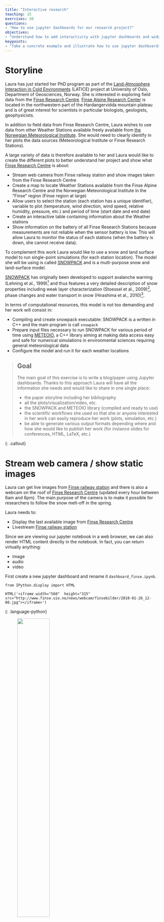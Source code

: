 ```yaml
---
title: "Interactive research"
teaching: 15		
exercises: 30
questions:
- "How to use jupyter dashboards for our research project?"
objectives:
- "Understand how to add interactivity with jupyter dashboards and widgets"
keypoints:
- "Take a concrete example and illustrate how to use jupyter dashboards and widgets"
---
```



# Storyline

Laura has just started her PhD program as part of the [Land-Atmosphere Interaction in Cold Environments](http://www.mn.uio.no/geo/english/research/groups/latice/) (LATICE) project at University of Oslo, Department of Geosciences, Norway. She is interested in exploring
field data from the [Finse Research Centre](http://finse.uio.no). [Finse Alpine Research Center](http://finse.uio.no) is located in the northwestern part of the Hardangervidda mountain plateau and is of great interest for scientists in particular biologists, geologists, geophysicists.


In addition to field data from Finse Research Centre, Laura wishes to use data from other Weather Stations available freely available from [the Norwegian Meteorological Institute](https://www.met.no/en). She would need to clearly identify in her plots the data sources (Meteorological Institute or Finse Research Stations).

<script src="https://embed.github.com/view/geojson/annefou/jupyter_dashboards/gh-pages/data/Hardangervidda.geojson"></script>

A large variety of data is therefore available to her and Laura would like to create the different plots to better understand her project and show what [Finse Research Centre](http://finse.uio.no) is about:

- Stream web camera from Finse railway station and show images taken from the Finse Research Centre
- Create a map to locate Weather Stations available from the Finse Alpine Research Centre and the Norwegian Meteorological Institute in the "Finse" region (Finse region at large)
-  Allow users to select the station (each station has a unique identifier), variable to plot (temperature, wind direction, wind speed, relative humidity, pressure, etc.) and period of time (start date and end date)
- Create an interactive table containing information about the Weather stations
- Show information on the battery of all Finse Research Stations because measurements are not reliable when the sensor battery is low. This will allow Laura to monitor the status of each stations (when the battery is down, she cannot receive data).

To complement this work Laura would like to use a snow and land surface model to run single-point simulations (for each station location). The model she will be using is called <a href="https://models.slf.ch/p/snowpack/">SNOWPACK</a> and is a multi-purpose snow and land-surface model.

<a href="https://models.slf.ch/p/snowpack/">SNOWPACK</a> has originally been developed to support avalanche warning (Lehning et al., 1999)[^fn1] and thus features a very detailed description of snow properties including weak layer characterization (Stoessel et al., 2009)[^fn2], phase changes and water transport in snow (Hirashima et al., 2010)[^fn3].

In terms of computational resources, this model is not too demanding and her work will consist in:
- Compiling and create snowpack executable: SNOWPACK is a written in C++ and the main program is call `snowpack`
- Prepare input files necessary to run SNOWPACK for various period of time using <a href="https://models.slf.ch/p/meteoio/">METEOIO</a>, a C++ library aiming at making data access easy and safe for numerical simulations in environmental sciences requiring general meteorological data
- Configure the model and run it for each weather locations

> ## Goal
> The main goal of this exercise is to write a blog/paper using Jupyter dashboards. Thanks to this approach Laura will
> have all the information she needs and would like to share in one single place:
>
> - the paper storyline including her bibliography
> - all the plots/visualization/video, etc.
> - the SNOWPACK and METEOIO library (compiled and ready to use)
> - the scientific workflows she used so that she or anyone interested in her work can easily reproduce her work (plots, simulation, etc.)
> - be able to generate various output formats depending where and how she would like to publish her work (for instance slides for conferences, HTML, LaTeX, etc.)
>
{:  .callout}

# Stream web camera / show static images

Laura can get live images from [Finse railway station](http://www.bt.no/tv/embed/?id=100521) and there is also a webcam on the roof of [Finse Research Centre](http://www.finse.uio.no/news/webcam/) (updated every hour between 6am and 6pm). The main purpose of the camera is to make it possible for researchers to follow the snow melt-off in the spring.

Laura needs to:

- Display the last available image from [Finse Research Centre](http://www.finse.uio.no/news/webcam/)
- Livestream [Finse railway station](http://www.bt.no/tv/embed/?id=100521)

Since we are viewing our jupyter notebook in a web browser, we can also render HTML content directly in the notebook. In fact, you can return virtually anything:

- image
- audio
- video


First create a new jupyter dashboard and rename it `dashboard_finse.ipynb`.


~~~
from IPython.display import HTML

HTML('<iframe width="560"  height="315" src="http://www.finse.uio.no/news/webcam/finsebilder/2018-01-26_12-00.jpg"></iframe>')
~~~
{: .language-python}

<figure>
 <a href="http://www.finse.uio.no/news/webcam/finsebilder/2018-01-26_12-00.jpg">
	<img src="http://www.finse.uio.no/news/webcam/finsebilder/2018-01-26_12-00.jpg"  width="50%"></a>
	<figcaption><i>  Picture taken on 2018-01-26 at 12:00 from Finse Research Centre<br>
	Source: http://www.finse.uio.no/news/webcam</i>
	</figcaption>
</figure>


A string is passed within `HTML` and you need to use `HTML` (Hyper Text Markup Language) syntax.  HTML is the standard markup language for creating Web pages and an in-depth description of this language is out of scope now.

And here we use iframe HTML tag. An iframe is used to display a web page within a web page and this is what we
do here as we display the entire webpage [http://www.finse.uio.no/news/webcam/dagens.jpg](http://www.finse.uio.no/news/webcam/dagens.jpg).

We also added the size (width and height) of our webpage (size we want to have in our jupyter notebook).

For more information on how to include webpage in HTML using ifram tag, look [here](https://www.w3schools.com/html/html_iframe.asp).

## Stream web camera

We apply the very same recipe to display the livestream camera from Finse Railway station:

~~~
from IPython.display import HTML
HTML('<iframe width="560"  height="315" src="http://www.bt.no/tv/embed/?id=100521" allowfullscreen="true"></iframe>')
~~~
{: .language-python}

Here we display the entire webpage [http://www.bt.no/tv/embed/?id=100521](http://www.bt.no/tv/embed/?id=100521).

## Select camera with python interactive widget

Laura does not want to display both webcam images at the same time and would like users to be able to choose which one to display. Therefore we need to interact with our notebook and be able to choose between:

- Finse Research Centre webcams
- Finse Railway Station livestream

Let's use python interactive widgets.  To make use of Selection widgets, we need to import `ipywidgets` python package in our notebook.

~~~
import ipywidgets as widgets
~~~
{: .language-python}

> ## Use your sticky note
>  Use a **green sticky note** to signal that you have successfully installed this package
> or the **red sticky note** if you encountered any problems.
{: .callout}

Now let's try different Selection widgets:

~~~
select = widgets.Select(
    options=['Finse Railway Station', 'Finse Research Centre'],
    value='Finse Research Centre',
    rows=2,
    description='Webcam:',
    disabled=False
)

display(select)
~~~
{: .language-python}

~~~
radio = widgets.RadioButtons(
    options=['Finse Railway Station', 'Finse Research Centre'],
    value='Finse Research Centre',
    description='Webcam:',
    disabled=False
)

display(radio)
~~~
{: .language-python}

> ## How to display several widgets in the same cell
>  We used `display` to show our widget. You can pass more than one widget to display all of them in the same cell:
> ~~~
> select = widgets.Select(
>    options=['Finse Railway Station', 'Finse Research Centre'],
>    value='Finse Research Centre',
>    rows=2,
>    description='Webcam:',
>    disabled=False
> )
>
> radio = widgets.RadioButtons(
>    options=['Finse Railway Station', 'Finse Research Centre'],
>    value='Finse Research Centre',
>    description='Webcam:',
>    disabled=False
> )
>
> display(select, radio)
> ~~~
> {: .language-python}
{: .callout}

Many more types of "[Selection widgets](http://ipywidgets.readthedocs.io/en/stable/examples/Widget%20List.html#Select)" can be used. Have a look at the [documentation](http://ipywidgets.readthedocs.io/en/stable/examples/Widget%20List.html#Select) to get more information.

Laura is quite happy with Radiobuttons. Now we need to display the proper webcam when a user select Finse Railway station or Finse Research Centre. The easiest way to do it is to define another widget to display HTML and to link the radiobutton widget with the HTML widget.

Let's first see how to define an HTML widget:

~~~
webcam = widgets.HTML(
    value='<iframe width="560"  height="315" src="http://www.finse.uio.no/news/webcam/finsebilder/2018-01-26_12-00.jpg"></iframe>',
    description='Finse Research Centre', style = {'description_width': 'initial'}
)

display(webcam)
~~~
{: .language-python}

In `value`, you need to pass HTML code, same as we did before.

<figure>
 <a href="http://www.finse.uio.no/news/webcam/dagens.jpg">
	<img src="http://www.finse.uio.no/news/webcam/finsebilder/2018-01-26_12-00.jpg" width="50%"></a>
</figure>

To handle changes, widgets have a method (function) called `observe` which can be used to register a callback function.

 A callback function is a function which is:
- passed as an argument to another function, and,
- is invoked after some kind of event.

 Remember our widget `button`. When calling its method `observe`, we would like to call another function `handle_button_change`. This function will modify the value of our second widget `webcam` depending on the value of the widget button:

~~~
button = widgets.RadioButtons(
    options=['Finse Railway Station', 'Finse Research Centre'],
    value='Finse Research Centre',
    description='Webcam:',
    disabled=False
)

webcam = widgets.HTML(
    value='<iframe width="560"  height="315" src="http://www.finse.uio.no/news/webcam/dagens.jpg"></iframe>',
)

def handle_button_change(change):
    if change['new'] == 'Finse Research Centre':
        webcam.value = '<iframe width="560"  height="315" src="http://www.finse.uio.no/news/webcam/dagens.jpg"></iframe>'
    else:
        webcam.value = '<iframe id="iframe" width="560"  height="315" src="http://www.bt.no/tv/embed/?id=100521" allowfullscreen="true"></iframe>'

button.observe(handle_button_change, names='value')

display(webcam, button)
~~~
{: .language-python}

The name of the callback `handle_button_change` is arbitrary and can be changed but the same name needs to be passed to `observe` method of `button` widget.

## From jupyter notebook to jupyter dashboard

Let's first add a title to our jupyter notebook. There are different ways to do; for instance:
- change the cell type to Markdown
- Create HTML text

> ## Add a title
>
> - Create a new cell above our widgets cell
> - Change its type to Mardown
> - Add a title `Finse Data monitoring Dashboard`
>
{: .challenge}

Let's do it by display HTML:

~~~
from IPython.display import HTML
HTML('<h1>Finse Data monitoring Dashboard</h1>')
~~~
{: .language-python}

Now go to the `dashboard View` and click on `dashboard Authoring View` as shown on the figure below:

<img src="../images/dashboard_authoring_view.png" style="width: 650px;"/>

Move your cells to get your title at the top and in the middle and display webcams below. Save your dashboard and close it (`Close and Halt`). Reopen it and check your dashboard layout has been restored properly (you need to execute each cell and then select `dashboard view`).

When selecting `dashboard view` the code "disappears" and you should see the cell outputs only. You also have a button at the top right `Show code on hover` which you can activate or not to show the code.

At the bottom of your dashboard, you should see `Hidden Cells`. We are not using them rigth now but the idea is to have the possibility to hide the output of some cells; for instance, cells we can use to compute intermediate results but are not useful to be displayed.

<img src="../images/dashboard_webcams.png" style="width: 750px;"/>

Use your **green** sticky note when ready or **red** sticky note if you have any problems.


# Create an interactive map for plotting geospatial data

## Requirements

We need to use the following python packages:

~~~
import folium
~~~
{: .language-python}

## Display Finse Research Centre stations

The locations as well as other metadata (sensor name, sensor identifier, description, etc.) of all Finse Research Centre stations are stored in [https://raw.githubusercontent.com/annefou/jupyter_dashboards/gh-pages/data/Hardangervidda.geojson](https://raw.githubusercontent.com/annefou/jupyter_dashboards/gh-pages/data/Hardangervidda.geojson) in [geojson format](http://geojson.org/). A full description of GEOJSON is out of scope now but let's have a look at the content of our file:

~~~
{
  "type": "FeatureCollection",
  "features": [
    {
      "type": "Feature",
      "geometry": {
        "type": "Point",
        "coordinates": [7.485141, 60.571146]
      },
      "properties": {
        "name": "Sensor-1",
        "description": "Appelsinhytta",
        "country.etc": "NO",
        "waspmote_id": "023D67057C105474"
      }
    },
    {
      "type": "Feature",
      "geometry": {
        "type": "Point",
        "coordinates": [7.490383, 60.581501]
      },
      "properties": {
        "name": "Sensor-2",
        "description": "Hills",
        "country.etc": "NO",
        "waspmote_id": "1F566F057C105487"
      }
    },
    {
      "type": "Feature",
      "geometry": {
        "type": "Point",
        "coordinates": [7.502778, 60.576852]
      },
      "properties": {
        "name": "Sensor-3",
        "description": "Middaselvi discharge",
        "country.etc": "NO",
        "waspmote_id": "3F7C67057C105419"
      }
    },
    {
      "type": "Feature",
      "geometry": {
        "type": "Point",
        "coordinates": [7.503957, 60.616694]
      },
      "properties": {
        "name": "Sensor-4",
        "description": "Finselvi discharge",
        "country.etc": "NO",
        "waspmote_id": "40516F057C105437"
      }
    },
    {
      "type": "Feature",
      "geometry": {
        "type": "Point",
        "coordinates": [7.490383, 60.581501]
      },
      "properties": {
        "name": "Sensor-5",
        "description": "Hills",
        "country.etc": "NO",
        "waspmote_id": "667767057C10548E"
      }
    },
    {
      "type": "Feature",
      "geometry": {
        "type": "Point",
        "coordinates": [7.528482, 60.593514]
      },
      "properties": {
        "name": "Sensor-6",
        "description": "Drift lower lidar",
        "country.etc": "NO",
        "waspmote_id": "6D4467057C1054DC"
      }
    }
  ]
}
~~~
{: .language-bash}

How to make the same plot as we have at the beginning of the lesson?

<script src="https://embed.github.com/view/geojson/annefou/jupyter_dashboards/gh-pages/data/Hardangervidda.geojson"></script>

To create a geographical map, simply pass your starting coordinates to Folium:

~~~
map = folium.Map(location=[60.6, 7.5], zoom_start=11, tiles='Stamen Terrain')

~~~
{: .language-python}

The first argument of the location is the latitude (in degrees and between -90 to 90) and the second argument is the longitude (in degrees and between -180 and 180). We centered our map around the Finse area.

To display the map in your jupyter notebook:

~~~
map
~~~
{: .language-python}


Now we need to add our GEOjson file `https://embed.github.com/view/geojson/annefou/jupyter_dashboards/gh-pages/data/Hardangervidda.geojson`.

You can pass a GEOJSON file to `folium` but we first need to download it locally from <a href="https://raw.githubusercontent.com/annefou/jupyter_dashboards/gh-pages/data/Hardangervidda.geojson">here</a>:


~~~
import urllib.request

url='https://raw.githubusercontent.com/annefou/jupyter_dashboards/gh-pages/data/Hardangervidda.geojson'
# Download the file from `url`, save it in a temporary directory and get the
# path to it (e.g. '/tmp/tmpb48zma.txt') in the `file_name` variable:
geojson_filename, headers = urllib.request.urlretrieve(url)
print(geojson_filename)
~~~
{: .language-python}

We used `urllib` python package and store `Hardangervidda.geojson` to a temporary file; the filename of this temporary file is saved in a variable we called `geojson_filename`.

We are now ready to read our GEOJSON file with folium and plot it:

~~~
geojson = folium.GeoJson(
    geojson_filename,
    name='geojson'
).add_to(map)

map
~~~
{: .language-python}


<iframe width="600" height="400" src="../files/simple_map_finse.html" frameborder="0" allowfullscreen></iframe>


# Create an interactive table (qgrid)
First we have to install the package qgrid in the anaconda-navigator. 
conda install -c tim_shawver qgrid
# the following step is required for windows users only. linux and osx users can skip it.
jupyter nbextension enable --py --sys-prefix qgrid

If you haven't enabled the ipywidgets nbextension yet, you'll need to also run this command:

jupyter nbextension enable --py --sys-prefix widgetsnbextension

Let's use the same json object (called `geojson`) we just read from our GEOJSON file.
~~~
from pandas.io.json import json_normalize

features = geojson.data['features']
json_normalize(features)
~~~
{: .language-python}
~~~
import qgrid
qgrid_widget= qgrid.show_grid(data_frame=json_normalize(features),
                show_toolbar=True)
qgrid_widget
~~~
{: .language-python}
In order to get the changed dataframe:
~~~
qgrid_widget.get_changed_df()
~~~
{: .language-python}

> ## Manipulate your interactive table
>
> - Sort by `properties.description`
> - Hide columns `geometry.type` and `type`
>
{: .challenge}




> ## Embedding Widgets in HTML Web Pages
>  The notebook interface provides a context menu for generating an HTML snippet that can be embedded into any static web page (Click on "Embed Widgets"):
>  <img src="../images/embed_widgets.png" style="width: 800px;"/>
>
> *Source: [ipywidgets and jupyter-js-widgets documentation](http://minrk-ipywidgets.readthedocs.io/en/latest/embedding.html#embedding-widgets-in-html-web-pages)*
{: .callout}


# Customize your interactive maps

We added all the station locations on our interactive map but it would be nice to add labels (using available information such as name of the sensor, description, etc.):

~~~
features = geojson.data['features']
for i in range(0,len(features)):   
    # Add information at the station location when you click on it
    location=[features[i]['geometry']['coordinates'][1],features[i]['geometry']['coordinates'][0]]
    name = features[i]['properties']['name']
    opr = features[i]['properties']['waspmote_id']
    description = features[i]['properties']['description']
    country = features[i]['properties']['country.etc']
    html = """
    <p>
      <h4>name:        """ + name + """</h4>
      <h4>description: """ + description + """</h4>
      <h4>country.etc: """ + country + """</h4>
      <h4>wapsmote_id: """ + opr + """</h4>
    </p>
    """

    iframe = folium.IFrame(html=html, width=300, height=150)
    popup = folium.Popup(iframe, max_width=2650)
    folium.Marker(location, popup=popup,  icon=folium.Icon(color='green',  icon='ok-sign')).add_to(map)

map
~~~
{: .language-python}




<iframe width="600" height="400" src="../files/map_finse.html" frameborder="0" allowfullscreen></iframe>


> ## Save your interactive map
>  You can save your map for instance as an HTML file:
> ~~~
> map.save('map_finse.html')
> ~~~
> {: .language-python}
> Open the resulting file in your browser and check you have exactly the same map as in your jupyter notebook
{: .callout}


> ## Customize your icons
> You can change the default icon, its color, etc.
> ~~~
> ?folium.Icon
> ~~~
> {: .language-python}
>
> If you wish to customize even more your icons (for instance define new icons), have a look at this [example](http://nbviewer.jupyter.org/github/python-visualization/folium/blob/master/examples/CustomIcon.ipynb).
{: .callout}

More documentation on `folium` python package can be found <a href="http://nbviewer.jupyter.org/github/python-visualization/folium/tree/master/examples/">here</a>.

# Create interactive timeseries (2D-plot)

Laura wish to plot timeseries for different variables (such as temperature, wind speed) for a given Weather Station.

Let's for instance retrieve `sonic temperature` (by convention sensor=`ds2_temp`) from `Hills` ('Sensor-5') from the 1st of December 2017 to the 1st of January 2018. We first create a request to remotely access data for download:

~~~
sensor = 'ds2_temp'

# Finse station 'Hills'
station = 'Hills'
waspmote_id='023D67057C105474'
waspmote_id='667767057C10548E'
station_id = int(waspmote_id,16)
start_date='2017-12-01T00:00:00+00:00'
end_date='2018-01-01T00:00:00+00:00'
params  = {
            'limit': 100000,
            'offset': 0,
            'mote': station_id,
            'xbee': None,
            'sensor': sensor,
            'tst__gte': start_date,
            'tst__lte': end_date,
            }
params
~~~
{: .language-python}

Then we request data and plot:

~~~
import plotly.offline as py
import plotly.graph_objs as go

# To initialize plotly for notebook usage
py.init_notebook_mode()

r = requests.get(URL, headers=headers, params = params)
if r.status_code == 200:
    if r.json()['count'] > 0:
        data = r.json()['results']
        FinseStations = json_normalize(data)
        # Add a new column where we convert 'epoch' (s) to a datetime
        FinseStations['timestamp'] = pd.to_datetime(FinseStations.epoch, unit='s')
        data_to_plot = [go.Scatter(x=FinseStations.timestamp, y=FinseStations.value)]
        py.iplot(data_to_plot)
~~~
{: .lanuguage-python}

To add a legend, title to your plot:

~~~
# To add a title, etc.
layout = go.Layout(
    title='Sonic Temperature from Finse Station '+station,
    xaxis=dict(
        title='Date',
        titlefont=dict(
            size=18,
            color='#7f7f7f'
        )
    ),
    yaxis=dict(
        title='Sonic temperature (degrees Celcius)',
        titlefont=dict(
            size=18,
            color='#7f7f7f'
        )
    )
)
fig = go.Figure(data=data_to_plot, layout=layout)
py.iplot(fig)
~~~
{: .language-python}

<iframe width="600" height="400" src="https://plot.ly/~annefou/10/" frameborder="0" allowfullscreen></iframe>

> ## Test it yourself
>
> Your 2D plot can be customized for instance:
> - Try to change the type of markers and/or line (mode='lines', mode='markers' or mode='lines+markers')
> - Choose different colors (color name, hsl colors or RGB) by passing a marker argument to Scatter such as marker = dict(size=10,color='red')
> - Show axes as you move your cursor (add hovermode= "closest" to the layout and showspikes = True and spikesides = True to xaxis or/and yaxis)
>
> > ## solution
> >
> > ~~~
> > # To add a title, etc.
> > layout = go.Layout(
> >     title='Sonic Temperature from Finse Station Hills',
> >     hovermode= "closest",
> >     xaxis=dict(
> >         title='Date',
> >         titlefont=dict(
> >             size=18,
> >             color='#7f7f7f'
> >         ),
> >         showspikes = True,
> >         spikesides = True,
> >     ),
> >     yaxis=dict(
> >         title='Sonic temperature (degrees Celcius)',
> >         titlefont=dict(
> >             size=18,
> >             color='#7f7f7f'
> >         ),
> >         showspikes = True,
> >         spikesides = True,
> >     )
> > )
> > fig = go.Figure(data=data_to_plot, layout=layout)
> > py.iplot(fig)
> > ~~~
> > {: .language-python}
> {: .solution}
{: .challenge}

More information on what you can freely download from [https://data.met.no](https://data.met.no), look at the [documentation online](https://data.met.no/elementtable).


# Arrange your plots in your jupyter dashboard

> ## Choose what to display and how
>
> Go to the `dashboard view` and arrange your cells to get your final dashboard:
> - You may add more widgets (`radiobuttons`, etc.)
> - You may hide/show cells
> - You may add text cells (HTML or markdown)
>
> If you need any help, use your red sticky note and once you are satisfied, put your green sticky note.
{: .challenge}

Finally don't forget to save your jupyter dashboard (`dashboard_finse.ipynb`).

# references

[^fn1]: Lehning, Michael & Bartelt, Perry & Brown, Bob & Russi, Tom & Stöckli, Urs & Zimmerli, Martin. (1999). SNOWPACK model calculations for avalanche warning based upon a network of weather and snow stations. Cold Regions Science and Technology. 30. 145-157. 10.1016/S0165-232X(99)00022-1.

[^fn2]: Stoessel, F., Manes, C., Guala, M., Fierz, C., Lehning, M., Micrometeorological and morphological observations of surface hoar dynamics on a mountain snow covers, 2009, Water Resour. Res., doi:10.1029/2009WR008198.

[^fn3]: Hirashima, H., Yamaguchi, S., Sato, A., Lehning, M., Numerical modeling of liquid water movement through layered snow based on new measurements of the water retention curve, 2010, Cold Reg. Sci. Technol., 64/2, 94-103, doi: 10.1016/j.coldregions.2010.09.003.
